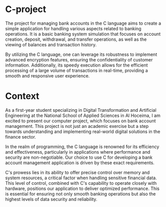 # C-project

The project for managing bank accounts in the C language aims to create a simple application for handling various aspects related to banking operations. It is a basic banking system simulation that focuses on account creation, deposit, withdrawal, and transfer operations, as well as the viewing of balances and transaction history.

By utilizing the C language, one can leverage its robustness to implement advanced encryption features, ensuring the confidentiality of customer information. Additionally, its speedy execution allows for the efficient processing of a large volume of transactions in real-time, providing a smooth and responsive user experience.

# Context

As a first-year student specializing in Digital Transformation and Artificial Engineering at the National School of Applied Sciences in Al Hoceima, I am excited to present our computer project, which focuses on bank account management. This project is not just an academic exercise but a step towards understanding and implementing real-world digital solutions in the finance sector.

In the realm of programming, the C language is renowned for its efficiency and effectiveness, particularly in applications where performance and security are non-negotiable. Our choice to use C for developing a bank account management application is driven by these exact requirements.

C's prowess lies in its ability to offer precise control over memory and system resources, a critical factor when handling sensitive financial data. This level of control, combined with C's capability to operate closely with hardware, positions our application to deliver optimized performance. This is essential for ensuring not only smooth banking operations but also the highest levels of data security and reliability.
